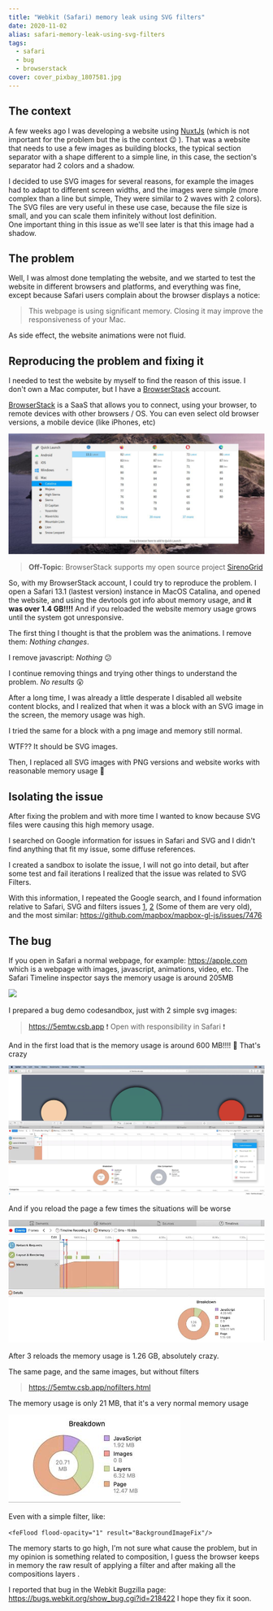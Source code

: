 ```yaml
---
title: "Webkit (Safari) memory leak using SVG filters" 
date: 2020-11-02
alias: safari-memory-leak-using-svg-filters
tags:
  - safari
  - bug
  - browserstack
cover: cover_pixbay_1807581.jpg
---
```

## The context
A few weeks ago I was developing a website using [NuxtJs](https://nuxtjs.org/) (which is not important for the problem but the is the context :wink: ). That was a website that needs to use a few images as building blocks, the typical section separator with a shape different to a simple line, in this case, the section's separator had 2 colors and a shadow.

I decided to use SVG images for several reasons, for example the images had to adapt to different screen widths, and the images were simple (more complex than a line but simple, They were similar to 2 waves with 2 colors). The SVG files are very useful in these use case, because the file size is small, and you can scale them infinitely without lost definition.   
One important thing in this issue as we'll see later is that this image had a shadow.

## The problem

Well, I was almost done templating the website, and we started to test the website in different browsers and platforms, and everything was fine, except because Safari users complain about the browser displays a notice:

> This webpage is using significant memory. Closing it may improve the responsiveness of your Mac.

As side effect, the website animations were not fluid.


## Reproducing the problem and fixing it

I needed to test the website by myself to find the reason of this issue. I don't own a Mac computer, but I have a [BrowserStack](https://www.browserstack.com/) account.

[BrowserStack](https://www.browserstack.com/) is a SaaS that allows you to connect, using your browser, to remote devices with other browsers / OS. You can even select old browser versions, a mobile device (like iPhones, etc)


![](browserstack.jpg) 


> **Off-Topic**: BrowserStack supports my open source project [SirenoGrid](https://sirenogrid.com/)

So, with my BrowserStack account, I could try to reproduce the problem. I open a Safari 13.1 (lastest version) instance in MacOS Catalina, and opened the website, and using the devtools got info about memory usage, and **it was over 1.4 GB!!!!** 
And if you reloaded the website memory usage grows until the system got unresponsive.

The first thing I thought is that the problem was the animations. I remove them: *Nothing changes*.

I remove javascript: *Nothing* :confused:

I continue removing things and trying other things to understand the problem. *No results* :open_mouth:

After a long time, I was already a little desperate I disabled all website content blocks, and I realized that when it was a block with an SVG image in the screen, the memory usage was high.

I tried the same for a block with a png image and memory still normal.

WTF?? It should be SVG images.

Then, I replaced all SVG images with PNG versions and website works with reasonable memory usage :tada:


## Isolating the issue

After fixing the problem and with more time I wanted to know because SVG files were causing this high memory usage.

I searched on Google information for issues in Safari and SVG and I didn't find anything that fit my issue, some diffuse references.

I created a sandbox to isolate the issue, I will not go into detail, but after some test and fail iterations I realized that the issue was related to SVG Filters.
 
With this information, I repeated the Google search, and I found information relative to Safari, SVG and filters issues [1](https://bugs.webkit.org/show_bug.cgi?id=78814), [2](https://bugs.chromium.org/p/chromium/issues/detail?id=583471) (Some of them are very old), and the most similar: https://github.com/mapbox/mapbox-gl-js/issues/7476
 
 
## The bug

If you open in Safari a normal webpage, for example: https://apple.com which is a webpage with images, javascript, animations, video, etc. The Safari Timeline inspector says the memory usage is around 205MB

![](/apple_com.jpg)

I prepared a bug demo codesandbox, just with 2 simple svg images: 
 
> https://5emtw.csb.app :heavy_exclamation_mark: Open with responsibility in Safari :heavy_exclamation_mark:

And in the first load that is the memory usage is around 600 MB!!!! :exploding_head: That's crazy

![](memory_leak.jpg)

And if you reload the page a few times the situations will be worse

![](images/2020/safari-svg/memory_leak_after_3_reloads.jpg)

After 3 reloads the memory usage is 1.26 GB, absolutely crazy.

The same page, and the same images, but without filters

> https://5emtw.csb.app/nofilters.html

The memory usage is only 21 MB, that it's a very normal memory usage

![](without-filters.jpg)


Even with a simple filter, like:

```<feFlood flood-opacity="1" result="BackgroundImageFix"/>```

The memory starts to go high, I'm not sure what cause the problem, but in my opinion is something related to composition, I guess the browser keeps in memory the raw result of applying a filter and after making all the compositions layers      .

I reported that bug in the Webkit Bugzilla page: https://bugs.webkit.org/show_bug.cgi?id=218422
I hope they fix it soon.
